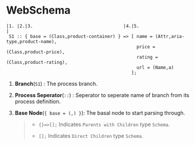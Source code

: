 # WebSchema
```
|1. |2.|3.                                  |4.|5.                                     |
 S1 :: { base = (Class,product-container) } => [ name = (Attr,aria-type,product-name),
                                                 price = (Class,product-price),
                                                 rating = (Class,product-rating),
                                                 url = (Name,a)
                                               ];
```

1. **Branch**(`S1`) : The process branch.
2. **Process Seperator**(`::`) : Seperator to seperate name of branch from its process definition.
3. **Base Node**(`{ base = (,) }`): The basal node to start parsing through.  

   > - `{}=>[];` Indicates `Parents with Children` type `Schema`.
   >
   > - `[];` Indicates `Direct Children` type `Schema`.
